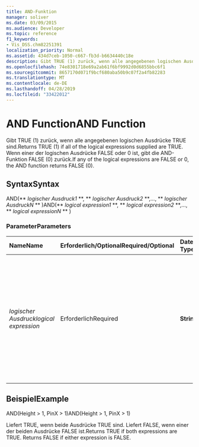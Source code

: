 ```yaml
---
title: AND-Funktion
manager: soliver
ms.date: 03/09/2015
ms.audience: Developer
ms.topic: reference
f1_keywords:
- Vis_DSS.chm82251391
localization_priority: Normal
ms.assetid: 434d7ceb-1050-c667-fb3d-b6634440c18e
description: Gibt TRUE (1) zurück, wenn alle angegebenen logischen Ausdrücke TRUE sind. Wenn einer der logischen Ausdrücke FALSE oder 0 ist, gibt die AND-Funktion FALSE (0) zurück.
ms.openlocfilehash: 74e8301718e69a2ab61f6bf9992d0d6855bbc6f1
ms.sourcegitcommit: 8657170d071f9bcf680aba50b9c07f2a4fb82283
ms.translationtype: MT
ms.contentlocale: de-DE
ms.lasthandoff: 04/28/2019
ms.locfileid: "33422012"
---
```

# <a name="and-function"></a><span data-ttu-id="0bac8-104">AND Function</span><span class="sxs-lookup"><span data-stu-id="0bac8-104">AND Function</span></span>

<span data-ttu-id="0bac8-105">Gibt TRUE (1) zurück, wenn alle angegebenen logischen Ausdrücke TRUE sind.</span><span class="sxs-lookup"><span data-stu-id="0bac8-105">Returns TRUE (1) if all of the logical expressions supplied are TRUE.</span></span> <span data-ttu-id="0bac8-106">Wenn einer der logischen Ausdrücke FALSE oder 0 ist, gibt die AND-Funktion FALSE (0) zurück.</span><span class="sxs-lookup"><span data-stu-id="0bac8-106">If any of the logical expressions are FALSE or 0, the AND function returns FALSE (0).</span></span>
  
## <a name="syntax"></a><span data-ttu-id="0bac8-107">Syntax</span><span class="sxs-lookup"><span data-stu-id="0bac8-107">Syntax</span></span>

<span data-ttu-id="0bac8-108">AND(\*\* *logischer Ausdruck1* \*\*, \*\* *logischer Ausdruck2* \*\*,..., \*\* *logischer AusdruckN* \*\* )</span><span class="sxs-lookup"><span data-stu-id="0bac8-108">AND(\*\* *logical expression1* \*\*, \*\* *logical expression2* \*\*,..., \*\* *logical expressionN* \*\* )</span></span> 
  
### <a name="parameters"></a><span data-ttu-id="0bac8-109">Parameter</span><span class="sxs-lookup"><span data-stu-id="0bac8-109">Parameters</span></span>

|<span data-ttu-id="0bac8-110">**Name**</span><span class="sxs-lookup"><span data-stu-id="0bac8-110">**Name**</span></span>|<span data-ttu-id="0bac8-111">**Erforderlich/Optional**</span><span class="sxs-lookup"><span data-stu-id="0bac8-111">**Required/Optional**</span></span>|<span data-ttu-id="0bac8-112">**Datentyp**</span><span class="sxs-lookup"><span data-stu-id="0bac8-112">**Data Type**</span></span>|<span data-ttu-id="0bac8-113">**Beschreibung**</span><span class="sxs-lookup"><span data-stu-id="0bac8-113">**Description**</span></span>|
|:-----|:-----|:-----|:-----|
| <span data-ttu-id="0bac8-114">_logischer Ausdruck_</span><span class="sxs-lookup"><span data-stu-id="0bac8-114">_logical expression_</span></span> <br/> |<span data-ttu-id="0bac8-115">Erforderlich</span><span class="sxs-lookup"><span data-stu-id="0bac8-115">Required</span></span>  <br/> |<span data-ttu-id="0bac8-116">**String**</span><span class="sxs-lookup"><span data-stu-id="0bac8-116">**String**</span></span> <br/> | <span data-ttu-id="0bac8-p103">Eine Kombination aus Konstanten, Operatoren, Funktionen und Verweisen auf ShapeSheet-Zellen, die einen Wert ergeben. Ein mit einem Wert ungleich null ausgewerteter Ausdruck wird als TRUE angegeben.</span><span class="sxs-lookup"><span data-stu-id="0bac8-p103">A combination of constants, operators, functions, and references to ShapeSheet cells that results in a value. Any expression that evaluates to a non-zero value is considered to be TRUE.</span></span>  <br/> |
   
## <a name="example"></a><span data-ttu-id="0bac8-119">Beispiel</span><span class="sxs-lookup"><span data-stu-id="0bac8-119">Example</span></span>

<span data-ttu-id="0bac8-120">AND(Height \> 1, PinX \> 1)</span><span class="sxs-lookup"><span data-stu-id="0bac8-120">AND(Height \> 1, PinX \> 1)</span></span>
  
<span data-ttu-id="0bac8-p104">Liefert TRUE, wenn beide Ausdrücke TRUE sind. Liefert FALSE, wenn einer der beiden Ausdrücke FALSE ist.</span><span class="sxs-lookup"><span data-stu-id="0bac8-p104">Returns TRUE if both expressions are TRUE. Returns FALSE if either expression is FALSE.</span></span>
  

